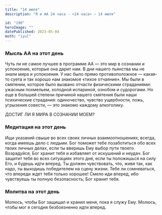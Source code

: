 ```yaml
---
title: "14 июля"
description: "Я и АА 24 часа - «24 часа» — 14 июля"

id: "196"
heroImage: ""
datePublished: 2023-05-04
moth: "iyul"
---
```


### Мысль АА на этот день

Чуть ли не самое лучшее в программе АА — это мир в сознании и успокоение,
которые она дарит нам. В дни нашего пьянства мы не знали мира и успокоения. У
нас было прямо противоположное — какая-то суета и так хорошо нам знакомое
«тихое отчаяние». Мы были в смятении, которое было вызвано отчасти физическими
страданиями: ужасным похмельем, холодной испариной, ознобом и судорогами. Но
еще в большей степени причиной нашего смятения были наши психические
страдания: одиночество, чувство ущербности, ложь, угрызения совести, — это
знакомо каждому алкоголику.

ДОСТИГ ЛИ Я МИРА В СОЗНАНИИ МОЕМ?

### Медитация на этот день

Ищи указаний свыше во всех своих личных взаимоотношениях; всегда, когда имеешь
дело с людьми. Бог поможет тебе позаботиться обо всех твоих личных делах, если
ты вверишь Ему выбор пути твоего. Возрадуйся, Бог хранит тебя и избавляет от
искушений и неудач. Бог защитит тебя во всех ситуациях этого дня, если ты
положишься на силу Его, и будешь идти вперед. Ты должен чувствовать, что, живя
так, как надо, ты выходишь победителем на сцену жизни. Тебе ли сомневаться,
что впереди ждет тебя только хорошее! Смело иди вперед, ибо чувствуешь ты
полную безопасность; Бог хранит тебя.

### Молитва на этот день

Молюсь, чтобы Бог защищал и хранил меня, пока я служу Ему. Молюсь, чтобы мог я
сегодня безбоязненно идти вперед.
